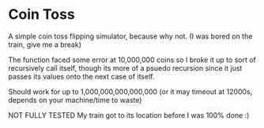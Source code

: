 Coin Toss
========

A simple coin toss flipping simulator, because why not.
(I was bored on the train, give me a break)

The function faced some error at 10,000,000 coins so I
broke it up to sort of recursively call itself, though
its more of a psuedo recursion since it just passes its
values onto the next case of itself.

Should work for up to 1,000,000,000,000,000 (or it may
timeout at 12000s, depends on your machine/time to waste)

NOT FULLY TESTED
My train got to its location before I was 100% done :)
